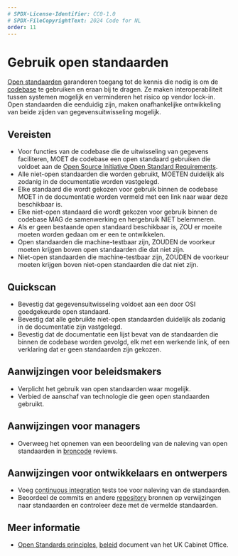 ```yaml
---
# SPDX-License-Identifier: CC0-1.0
# SPDX-FileCopyrightText: 2024 Code for NL
order: 11
---
```


# Gebruik open standaarden

[Open standaarden](../glossary.md#open-standard) garanderen toegang tot de kennis die nodig is om de [codebase](../glossary.md#codebase) te gebruiken en eraan bij te dragen.
Ze maken interoperabiliteit tussen systemen mogelijk en verminderen het risico op vendor lock-in.
Open standaarden die eenduidig zijn, maken onafhankelijke ontwikkeling van beide zijden van gegevensuitwisseling mogelijk.

## Vereisten

* Voor functies van de codebase die de uitwisseling van gegevens faciliteren, MOET de codebase een open standaard gebruiken die voldoet aan de [Open Source Initiative Open Standard Requirements](https://opensource.org/osr).
* Alle niet-open standaarden die worden gebruikt, MOETEN duidelijk als zodanig in de documentatie worden vastgelegd.
* Elke standaard die wordt gekozen voor gebruik binnen de codebase MOET in de documentatie worden vermeld met een link naar waar deze beschikbaar is.
* Elke niet-open standaard die wordt gekozen voor gebruik binnen de codebase MAG de samenwerking en hergebruik NIET belemmeren.
* Als er geen bestaande open standaard beschikbaar is, ZOU er moeite moeten worden gedaan om er een te ontwikkelen.
* Open standaarden die machine-testbaar zijn, ZOUDEN de voorkeur moeten krijgen boven open standaarden die dat niet zijn.
* Niet-open standaarden die machine-testbaar zijn, ZOUDEN de voorkeur moeten krijgen boven niet-open standaarden die dat niet zijn.

## Quickscan

* Bevestig dat gegevensuitwisseling voldoet aan een door OSI goedgekeurde open standaard.
* Bevestig dat alle gebruikte niet-open standaarden duidelijk als zodanig in de documentatie zijn vastgelegd.
* Bevestig dat de documentatie een lijst bevat van de standaarden die binnen de codebase worden gevolgd, elk met een werkende link, of een verklaring dat er geen standaarden zijn gekozen.

## Aanwijzingen voor beleidsmakers

* Verplicht het gebruik van open standaarden waar mogelijk.
* Verbied de aanschaf van technologie die geen open standaarden gebruikt.

## Aanwijzingen voor managers

* Overweeg het opnemen van een beoordeling van de naleving van open standaarden in [broncode](../glossary.md#source-code) reviews.

## Aanwijzingen voor ontwikkelaars en ontwerpers

* Voeg [continuous integration](../glossary.md#continuous-integration) tests toe voor naleving van de standaarden.
* Beoordeel de commits en andere [repository](../glossary.md#repository) bronnen op verwijzingen naar standaarden en controleer deze met de vermelde standaarden.

## Meer informatie

* [Open Standards principles](https://www.gov.uk/government/publications/open-standards-principles/open-standards-principles), [beleid](../glossary.md#policy) document van het UK Cabinet Office.
